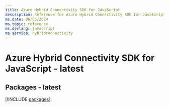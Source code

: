 ```yaml
---
title: Azure Hybrid Connectivity SDK for JavaScript
description: Reference for Azure Hybrid Connectivity SDK for JavaScript
ms.date: 06/05/2024
ms.topic: reference
ms.devlang: javascript
ms.service: hybridconnectivity
---
```

# Azure Hybrid Connectivity SDK for JavaScript - latest
## Packages - latest
[!INCLUDE [packages](hybrid-connectivity-index.md)]